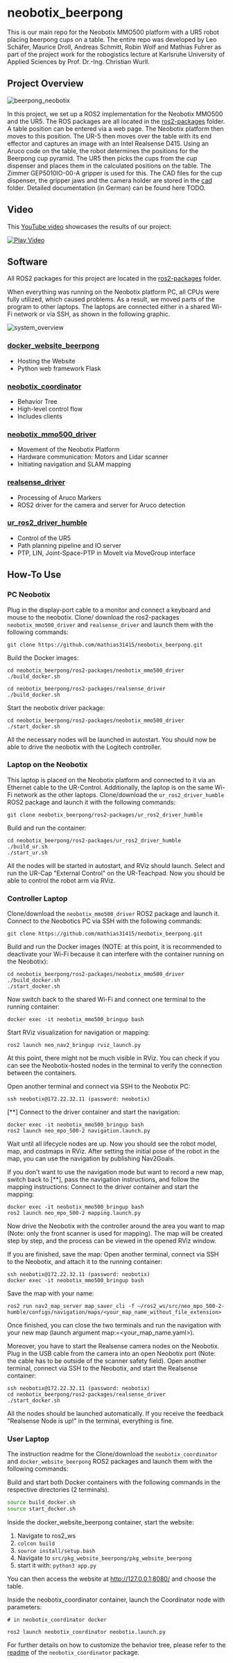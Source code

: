 # neobotix_beerpong
This is our main repo for the Neobotix MMO500 platform with a UR5 robot placing beerpong cups on a table. The entire repo was developed by Leo Schäfer, Maurice Droll, Andreas Schmitt, Robin Wolf and Mathias Fuhrer as part of the project work for the robogistics lecture at Karlsruhe University of Applied Sciences by Prof. Dr.-Ing. Christian Wurll.

## Project Overview
![beerpong_neobotix](images/beerpong_neobotix.png)

In this project, we set up a ROS2 implementation for the Neobotix MMO500 and the UR5. The ROS packages are all located in the [ros2-packages](https://github.com/mathias31415/neobotix_beerpong/tree/main/ros2-packages) folder. A table position can be entered via a web page. The Neobotix platform then moves to this position. The UR-5 then moves over the table with its end effector and captures an image with an Intel Realsense D415. Using an Aruco code on the table, the robot determines the positions for the Beerpong cup pyramid. The UR5 then picks the cups from the cup dispenser and places them in the calculated positions on the table. The Zimmer GEP5010IO-00-A gripper is used for this. The CAD files for the cup dispenser, the gripper jaws and the camera holder are stored in the [cad](https://github.com/mathias31415/neobotix_beerpong/tree/main/cad) folder. Detailed documentation (in German) can be found here TODO.

## Video
This [YouTube video](https://www.youtube.com/watch?v=gvZ-DCJvOs4) showcases the results of our project:

[![Play Video](images/VideoPreview.png)](https://www.youtube.com/watch?v=gvZ-DCJvOs4)

## Software
All ROS2 packages for this project are located in the [ros2-packages](https://github.com/mathias31415/neobotix_beerpong/tree/main/ros2-packages) folder.

When everything was running on the Neobotix platform PC, all CPUs were fully utilized, which caused problems. As a result, we moved parts of the program to other laptops. The laptops are connected either in a shared Wi-Fi network or via SSH, as shown in the following graphic.

![system_overview](images/system_overview.png)

### [docker_website_beerpong](https://github.com/mathias31415/neobotix_beerpong/tree/main/ros2-packages/docker_website_beerpong)
- Hosting the Website
- Python web framework Flask

### [neobotix_coordinator](https://github.com/mathias31415/neobotix_beerpong/tree/main/ros2-packages/neobotix_coordinator)
- Behavior Tree
- High-level control flow
- Includes clients

### [neobotix_mmo500_driver](https://github.com/mathias31415/neobotix_beerpong/tree/main/ros2-packages/neobotix_mmo500_driver)
- Movement of the Neobotix Platform
- Hardware communication: Motors and Lidar scanner
- Initiating navigation and SLAM mapping

### [realsense_driver](https://github.com/mathias31415/neobotix_beerpong/tree/main/ros2-packages/realsense_driver)
- Processing of Aruco Markers
- ROS2 driver for the camera and server for Aruco detection

### [ur_ros2_driver_humble](https://github.com/mathias31415/neobotix_beerpong/tree/main/ros2-packages/ur_ros2_driver_humble)
- Control of the UR5
- Path planning pipeline and IO server
- PTP, LIN, Joint-Space-PTP in MoveIt via MoveGroup interface


## How-To Use
### PC Neobotix
Plug in the display-port cable to a monitor and connect a keyboard and mouse to the neobotix.
Clone/ download the ros2-packages `neobotix_mmo500_driver` and `realsense_driver` and launch them with the following commands:
```
git clone https://github.com/mathias31415/neobotix_beerpong.git
```
Build the Docker images:
```
cd neobotix_beerpong/ros2-packages/neobotix_mmo500_driver
./build_docker.sh

cd neobotix_beerpong/ros2-packages/realsense_driver
./build_docker.sh
```
Start the neobotix driver package:
```
cd neobotix_beerpong/ros2-packages/neobotix_mmo500_driver
./start_docker.sh
```
All the necessary nodes will be launched in autostart. You should now be able to drive the neobotix with the Logitech controller.

### Laptop on the Neobotix
This laptop is placed on the Neobotix platform and connected to it via an Ethernet cable to the UR-Control. Additionally, the laptop is on the same Wi-Fi network as the other laptops. Clone/download the `ur_ros2_driver_humble` ROS2 package and launch it with the following commands:
```
git clone neobotix_beerpong/ros2-packages/ur_ros2_driver_humble
```
Build and run the container:
```
cd neobotix_beerpong/ros2-packages/ur_ros2_driver_humble
./build_ur.sh
./start_ur.sh
```
All the nodes will be started in autostart, and RViz should launch. Select and run the UR-Cap "External Control" on the UR-Teachpad. Now you should be able to control the robot arm via RViz.

### Controller Laptop
Clone/download the `neobotix_mmo500_driver` ROS2 package and launch it. Connect to the Neobotics PC via SSH with the following commands:
```
git clone https://github.com/mathias31415/neobotix_beerpong.git
```
Build and run the Docker images (NOTE: at this point, it is recommended to deactivate your Wi-Fi because it can interfere with the container running on the Neobotix):
```
cd neobotix_beerpong/ros2-packages/neobotix_mmo500_driver
./build_docker.sh
./start_docker.sh
````
Now switch back to the shared Wi-Fi and connect one terminal to the running container:
```
docker exec -it neobotix_mmo500_bringup bash
```
Start RViz visualization for navigation or mapping:
```
ros2 launch neo_nav2_bringup rviz_launch.py
```
At this point, there might not be much visible in RViz. You can check if you can see the Neobotix-hosted nodes in the terminal to verify the connection between the containers.

Open another terminal and connect via SSH to the Neobotix PC:
```
ssh neobotix@172.22.32.11 (password: neobotix)
```
[**]
Connect to the driver container and start the navigation:
```
docker exec -it neobotix_mmo500_bringup bash
ros2 launch neo_mpo_500-2 navigation.launch.py
```
Wait until all lifecycle nodes are up. Now you should see the robot model, map, and costmaps in RViz. After setting the initial pose of the robot in the map, you can use the navigation by publishing Nav2Goals.

If you don't want to use the navigation mode but want to record a new map, switch back to [**], pass the navigation instructions, and follow the mapping instructions: 
Connect to the driver container and start the mapping:
```
docker exec -it neobotix_mmo500_bringup bash
ros2 launch neo_mpo_500-2 mapping.launch.py
```
Now drive the Neobotix with the controller around the area you want to map (Note: only the front scanner is used for mapping). The map will be created step by step, and the process can be viewed in the opened RViz window.

If you are finished, save the map:
Open another terminal, connect via SSH to the Neobotix, and attach it to the running container:
```
ssh neobotix@172.22.32.11 (password: neobotix)
docker exec -it neobotix_mmo500_bringup bash
```
Save the map with your name:
```
ros2 run nav2_map_server map_saver_cli -f ~/ros2_ws/src/neo_mpo_500-2-humble/configs/navigation/maps/<your_map_name_without_file_extension>
```
Once finished, you can close the two terminals and run the navigation with your new map (launch argument map:=<your_map_name.yaml>).

Moreover, you have to start the Realsense camera nodes on the Neobotix. Plug in the USB cable from the camera into an open Neobotix port (Note: the cable has to be outside of the scanner safety field). Open another terminal, connect via SSH to the Neobotix, and start the Realsense container:
```
ssh neobotix@172.22.32.11 (password: neobotix)
cd neobotix_beerpong/ros2-packages/realsense_driver
./start_docker.sh
```
All the nodes should be launched automatically. If you receive the feedback "Realsense Node is up!" in the terminal, everything is fine.

### User Laptop
The instruction readme for the 
Clone/download the `neobotix_coordinator` and `docker_website_beerpong` ROS2 packages and launch them with the following commands:

Build and start both Docker containers with the following commands in the respective directories (2 terminals).
```bash
source build_docker.sh
source start_docker.sh
```
Inside the docker_website_beerpong container, start the website:
1. Navigate to ros2_ws
2. `colcon build`
3. `source install/setup.bash`
4. Navigate to `src/pkg_website_beerpong/pkg_website_beerpong`
5. start it with: `python3 app.py`

You can then access the website at http://127.0.0.1:8080/ and choose the table.

Inside the neobotix_coordinator container, launch the Coordinator node with parameters:
```
# in neobotix_coordinator docker

ros2 launch neobotix_coordinator neobotix.launch.py
```

For further details on how to customize the behavior tree, please refer to the [readme](https://github.com/LeoSc4/neobotix_coordinator/blob/main/README.md) of the `neobotix_coordinator` package.
